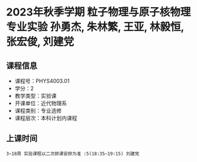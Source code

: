 # 2023年秋季学期 粒子物理与原子核物理专业实验 孙勇杰, 朱林繁, 王亚, 林毅恒, 张宏俊, 刘建党






## 课程信息

- 课程号：PHYS4003.01
- 学分：2
- 教学类型：实验课
- 开课单位：近代物理系
- 课程类别：专业选修
- 课程层次：本科计划内课程

## 上课时间

```
3~18周 实验课程以二次排课安排为准 :5(18:35~19:15) 刘建党
```

